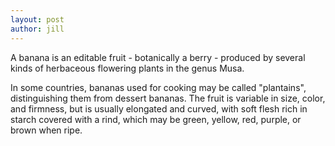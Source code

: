 ```yaml
---
layout: post
author: jill
---
```

A banana is an editable fruit - botanically a berry - produced by several kinds of 
herbaceous flowering plants in the genus Musa.

In some countries, bananas used for cooking may be called "plantains",
distinguishing them from dessert bananas. The fruit is variable in size, color, and firmness,
but is usually elongated and curved, with soft flesh rich in starch covered with a rind, which
may be green, yellow, red, purple, or brown when ripe.

